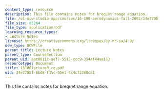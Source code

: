 ```yaml
---
content_type: resource
description: This file contains notes for brequet range equation.
file: /ol-ocw-studio-app/courses/16-100-aerodynamics-fall-2005/34e7705f6bd8f35c05e14c4c72388ca1_16100lecture9_cg.pdf
file_size: 85264
file_type: application/pdf
learning_resource_types:
- Lecture Notes
license: https://creativecommons.org/licenses/by-nc-sa/4.0/
ocw_type: OCWFile
parent_title: Lecture Notes
parent_type: CourseSection
parent_uid: aac0011c-aef7-5515-ccc9-354af44ae163
resourcetype: Document
title: 16100lecture9_cg.pdf
uid: 34e7705f-6bd8-f35c-05e1-4c4c72388ca1
---
```

This file contains notes for brequet range equation.